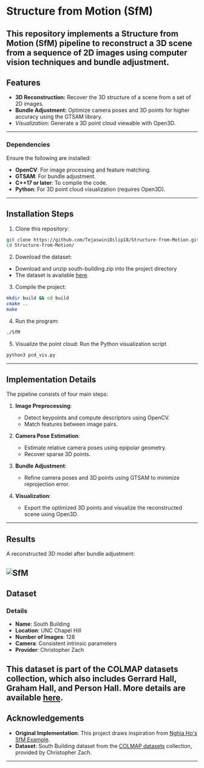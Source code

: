 # Structure from Motion (SfM)

This repository implements a Structure from Motion (SfM) pipeline to reconstruct a 3D scene from a sequence of 2D images using computer vision techniques and bundle adjustment.
---

## Features

- **3D Reconstruction:** Recover the 3D structure of a scene from a set of 2D images.
- **Bundle Adjustment:** Optimize camera poses and 3D points for higher accuracy using the GTSAM library.
- *Visualization:* Generate a 3D point cloud viewable with Open3D.
---

### **Dependencies**
Ensure the following are installed:

- **OpenCV**: For image processing and feature matching.
- **GTSAM**: For bundle adjustment.
- **C++17 or later**: To compile the code.
- **Python**: For 3D point cloud visualization (requires Open3D).
---

## Installation Steps

1. Clone this repository:
```sh
git clone https://github.com/TejaswiniDilip18/Structure-from-Motion.git
cd Structure-from-Motion/
```

2. Download the dataset:
- Download and unzip south-building.zip into the project directory
- The dataset is available [here](https://colmap.github.io/datasets.html).

3. Compile the project:
```sh
mkdir build && cd build
cmake ..
make
```

4. Run the program:
```sh
./SfM
```

5. Visualize the point cloud: Run the Python visualization script
```sh
python3 pcd_vis.py
```
---

## **Implementation Details**

The pipeline consists of four main steps:

1. **Image Preprocessing**:
   - Detect keypoints and compute descriptors using OpenCV.
   - Match features between image pairs.

2. **Camera Pose Estimation**:
   - Estimate relative camera poses using epipolar geometry.
   - Recover sparse 3D points.

3. **Bundle Adjustment**:
   - Refine camera poses and 3D points using GTSAM to minimize reprojection error.

4. **Visualization**:
   - Export the optimized 3D points and visualize the reconstructed scene using Open3D.
---


## **Results**
A reconstructed 3D model after bundle adjustment:

![SfM](results/sfm_BA.gif)
---

## **Dataset**

### **Details**
- **Name**: South Building
- **Location**: UNC Chapel Hill
- **Number of Images**: 128
- **Camera**: Consistent intrinsic parameters
- **Provider**: Christopher Zach

This dataset is part of the COLMAP datasets collection, which also includes Gerrard Hall, Graham Hall, and Person Hall. More details are available [here](https://colmap.github.io/datasets.html).
---

## **Acknowledgements**

- **Original Implementation**: This project draws inspiration from [Nghia Ho's SfM Example](https://github.com/nghiaho12/SFM_example.git).
- **Dataset**: South Building dataset from the [COLMAP datasets](https://colmap.github.io/datasets.html) collection, provided by Christopher Zach.
---
